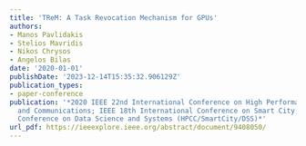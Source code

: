```yaml
---
title: 'TReM: A Task Revocation Mechanism for GPUs'
authors:
- Manos Pavlidakis
- Stelios Mavridis
- Nikos Chrysos
- Angelos Bilas
date: '2020-01-01'
publishDate: '2023-12-14T15:35:32.906129Z'
publication_types:
- paper-conference
publication: '*2020 IEEE 22nd International Conference on High Performance Computing
  and Communications; IEEE 18th International Conference on Smart City; IEEE 6th International
  Conference on Data Science and Systems (HPCC/SmartCity/DSS)*'
url_pdf: https://ieeexplore.ieee.org/abstract/document/9408050/
---
```

